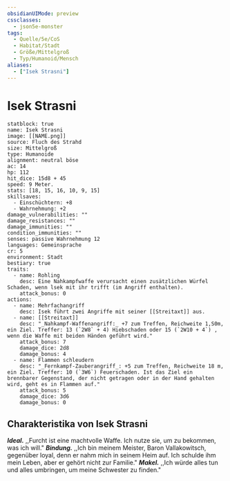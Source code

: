 ```yaml
---
obsidianUIMode: preview
cssclasses:
  - json5e-monster
tags:
  - Quelle/5e/CoS
  - Habitat/Stadt
  - Größe/Mittelgroß
  - Typ/Humanoid/Mensch
aliases:
  - ["Isek Strasni"]
---
```


# Isek Strasni

```statblock
statblock: true
name: Isek Strasni
image: [[NAME.png]]
source: Fluch des Strahd
size: Mittelgroß
type: Humanoide
alignment: neutral böse
ac: 14
hp: 112
hit_dice: 15d8 + 45
speed: 9 Meter.
stats: [18, 15, 16, 10, 9, 15]
skillsaves:
  - Einschüchtern: +8
  - Wahrnehmung: +2
damage_vulnerabilities: ""
damage_resistances: ""
damage_immunities: ""
condition_immunities: ""
senses: passive Wahrnehmung 12
languages: Gemeinsprache
cr: 5
environment: Stadt
bestiary: true
traits:
  - name: Rohling
    desc: Eine Nahkampfwaffe verursacht einen zusätzlichen Würfel Schaden, wenn lsek mit ihr trifft (im Angriff enthalten).
    attack_bonus: 0
actions:
  - name: Mehrfachangriff
    desc: Isek führt zwei Angriffe mit seiner [[Streitaxt]] aus.
  - name: [[Streitaxt]]
    desc: "_Nahkampf-Waffenangriff:_ +7 zum Treffen, Reichweite 1,S0m, ein Ziel. Treffer: 13 (`2W8` + 4) Hiebschaden oder 15 (`2W10 + 4`) , wenn die Waffe mit beiden Händen geführt wird."
    attack_bonus: 7
    damage_dice: 2d8
    damage_bonus: 4
  - name: Flammen schleudern
    desc: "_Fernkampf-Zauberangriff_: +5 zum Treffen, Reichweite 18 m, ein Ziel. Treffer: 10 (`3W6`) Feuerschaden. Ist das Ziel ein brennbarer Gegenstand, der nicht getragen oder in der Hand gehalten wird, geht es in Flammen auf."
    attack_bonus: 5
    damage_dice: 3d6
    damage_bonus: 0
```

## Charakteristika von Isek Strasni
**_Ideal._** ,,Furcht ist eine machtvolle Waffe. Ich nutze sie, um zu bekommen, was ich will."
**_Bindung._** ,,Ich bin meinem Meister, Baron Vallakowitsch, gegenüber loyal, denn er nahm mich in seinem Heim auf. Ich schulde ihm mein Leben, aber er gehört nicht zur Familie."
**_Makel._** ,,Ich würde alles tun und alles umbringen, um meine Schwester zu finden."